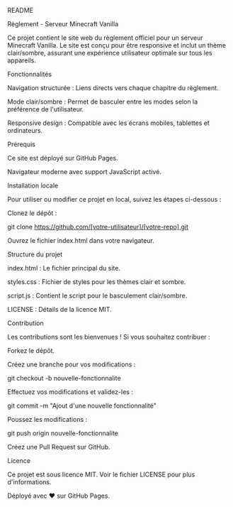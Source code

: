 README

Règlement - Serveur Minecraft Vanilla

Ce projet contient le site web du règlement officiel pour un serveur Minecraft Vanilla. Le site est conçu pour être responsive et inclut un thème clair/sombre, assurant une expérience utilisateur optimale sur tous les appareils.

Fonctionnalités

Navigation structurée : Liens directs vers chaque chapitre du règlement.

Mode clair/sombre : Permet de basculer entre les modes selon la préférence de l'utilisateur.

Responsive design : Compatible avec les écrans mobiles, tablettes et ordinateurs.

Prérequis

Ce site est déployé sur GitHub Pages.

Navigateur moderne avec support JavaScript activé.

Installation locale

Pour utiliser ou modifier ce projet en local, suivez les étapes ci-dessous :

Clonez le dépôt :

git clone https://github.com/[votre-utilisateur]/[votre-repo].git

Ouvrez le fichier index.html dans votre navigateur.

Structure du projet

index.html : Le fichier principal du site.

styles.css : Fichier de styles pour les thèmes clair et sombre.

script.js : Contient le script pour le basculement clair/sombre.

LICENSE : Détails de la licence MIT.

Contribution

Les contributions sont les bienvenues ! Si vous souhaitez contribuer :

Forkez le dépôt.

Créez une branche pour vos modifications :

git checkout -b nouvelle-fonctionnalite

Effectuez vos modifications et validez-les :

git commit -m "Ajout d'une nouvelle fonctionnalité"

Poussez les modifications :

git push origin nouvelle-fonctionnalite

Créez une Pull Request sur GitHub.

Licence

Ce projet est sous licence MIT. Voir le fichier LICENSE pour plus d'informations.

Déployé avec ♥ sur GitHub Pages.